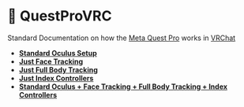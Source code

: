 # 🥽 QuestProVRC
Standard Documentation on how the [Meta Quest Pro](https://www.meta.com/quest/quest-pro/) works in [VRChat](https://vrchat.com/)
* **[Standard Oculus Setup](https://github.com/NotMeowter/QuestProVRC/blob/main/Standard.md)**
* **[Just Face Tracking](https://github.com/NotMeowter/QuestProVRC/blob/main/FaceTracking.md)**
* **[Just Full Body Tracking](https://github.com/NotMeowter/QuestProVRC/blob/main/FullbodyTracking.md)**
* **[Just Index Controllers](https://github.com/NotMeowter/QuestProVRC/blob/main/IndexControllers.md)**
* **[Standard Oculus + Face Tracking + Full Body Tracking + Index Controllers](https://github.com/NotMeowter/QuestProVRC/blob/main/Everything.md)**
